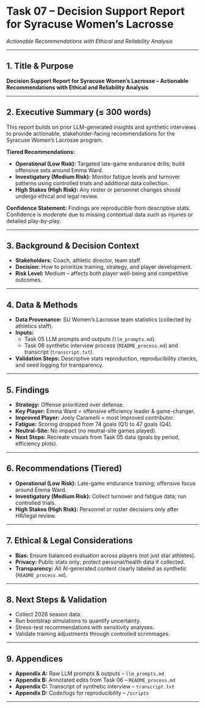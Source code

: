 # Task 07 – Decision Support Report for Syracuse Women’s Lacrosse  
*Actionable Recommendations with Ethical and Reliability Analysis*

---

## 1. Title & Purpose  
**Decision Support Report for Syracuse Women’s Lacrosse – Actionable Recommendations with Ethical and Reliability Analysis**  

---

## 2. Executive Summary (≤ 300 words)  
This report builds on prior LLM-generated insights and synthetic interviews to provide actionable, stakeholder-facing recommendations for the Syracuse Women’s Lacrosse program.  

**Tiered Recommendations:**  
- **Operational (Low Risk):** Targeted late-game endurance drills; build offensive sets around Emma Ward.  
- **Investigatory (Medium Risk):** Monitor fatigue levels and turnover patterns using controlled trials and additional data collection.  
- **High Stakes (High Risk):** Any roster or personnel changes should undergo ethical and legal review.  

**Confidence Statement:** Findings are reproducible from descriptive stats. Confidence is *moderate* due to missing contextual data such as injuries or detailed play-by-play.  

---

## 3. Background & Decision Context  
- **Stakeholders:** Coach, athletic director, team staff.  
- **Decision:** How to prioritize training, strategy, and player development.  
- **Risk Level:** Medium – affects both player well-being and competitive outcomes.  

---

## 4. Data & Methods  
- **Data Provenance:** SU Women’s Lacrosse team statistics (collected by athletics staff).  
- **Inputs:**  
  - Task 05 LLM prompts and outputs (`llm_prompts.md`).  
  - Task 06 synthetic interview process (`README_process.md`) and transcript (`transcript.txt`).  
- **Validation Steps:** Descriptive stats reproduction, reproducibility checks, and seed logging for transparency.  

---

## 5. Findings  
- **Strategy:** Offense prioritized over defense.  
- **Key Player:** Emma Ward = offensive efficiency leader & game-changer.  
- **Improved Player:** Joely Caramelli = most improved contributor.  
- **Fatigue:** Scoring dropped from 74 goals (Q1) to 47 goals (Q4).  
- **Neutral-Site:** No impact (no neutral-site games played).  
- **Next Steps:** Recreate visuals from Task 05 data (goals by period, efficiency plots).  

---

## 6. Recommendations (Tiered)  
- **Operational (Low Risk):** Late-game endurance training; offensive focus around Emma Ward.  
- **Investigatory (Medium Risk):** Collect turnover and fatigue data; run controlled trials.  
- **High Stakes (High Risk):** Personnel or roster decisions only after HR/legal review.  

---

## 7. Ethical & Legal Considerations  
- **Bias:** Ensure balanced evaluation across players (not just star athletes).  
- **Privacy:** Public stats only; protect personal/health data if collected.  
- **Transparency:** All AI-generated content clearly labeled as synthetic (`README_process.md`).  

---

## 8. Next Steps & Validation  
- Collect 2026 season data.  
- Run bootstrap simulations to quantify uncertainty.  
- Stress-test recommendations with sensitivity analyses.  
- Validate training adjustments through controlled scrimmages.  

---

## 9. Appendices  
- **Appendix A:** Raw LLM prompts & outputs – `llm_prompts.md`  
- **Appendix B:** Annotated edits from Task 06 – `README_process.md`  
- **Appendix C:** Transcript of synthetic interview – `transcript.txt`  
- **Appendix D:** Code/logs for reproducibility – `/scripts`  

---
